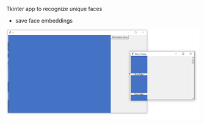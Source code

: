 
Tkinter app to recognize unique faces
+ save face embeddings


![screenshot](./Screenshot%202024-02-02%20100655.png)

